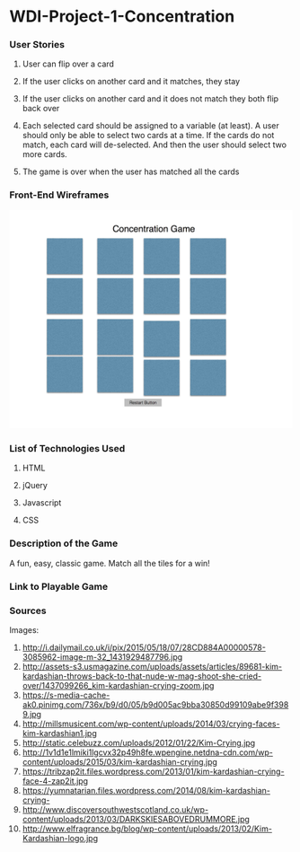 # WDI-Project-1-Concentration

### User Stories

1. User can flip over a card

2. If the user clicks on another card and it matches, they stay

3. If the user clicks on another card and it does not match they both flip back over

4. Each selected card should be assigned to a variable (at least). A user should only be able to select two cards at a time. If the cards do not match, each card will de-selected. And then the user should select two more cards.

5. The game is over when the user has matched all the cards


### Front-End Wireframes
![wire frame pic](images/ConcentrationWireFrame.jpg)


### List of Technologies Used

1. HTML

2. jQuery

3. Javascript

4. CSS

### Description of the Game

A fun, easy, classic game. Match all the tiles for a win!

### Link to Playable Game

### Sources

Images:

1. http://i.dailymail.co.uk/i/pix/2015/05/18/07/28CD884A00000578-3085962-image-m-32_1431929487796.jpg
2. http://assets-s3.usmagazine.com/uploads/assets/articles/89681-kim-kardashian-throws-back-to-that-nude-w-mag-shoot-she-cried-over/1437099266_kim-kardashian-crying-zoom.jpg
3. https://s-media-cache-ak0.pinimg.com/736x/b9/d0/05/b9d005ac9bba30850d99109abe9f3989.jpg
4. http://millsmusicent.com/wp-content/uploads/2014/03/crying-faces-kim-kardashian1.jpg
5. http://static.celebuzz.com/uploads/2012/01/22/Kim-Crying.jpg
6. http://1v1d1e1lmiki1lgcvx32p49h8fe.wpengine.netdna-cdn.com/wp-content/uploads/2015/03/kim-kardashian-crying.jpg
7. https://tribzap2it.files.wordpress.com/2013/01/kim-kardashian-crying-face-4-zap2it.jpg
8. https://yumnatarian.files.wordpress.com/2014/08/kim-kardashian-crying-
9. http://www.discoversouthwestscotland.co.uk/wp-content/uploads/2013/03/DARKSKIESABOVEDRUMMORE.jpg
10. http://www.elfragrance.bg/blog/wp-content/uploads/2013/02/Kim-Kardashian-logo.jpg